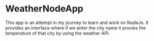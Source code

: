 # WeatherNodeApp

This app is an attempt in my journey to learn and work on NodeJs. It provides an interface where if we enter the city name it provies the temperature of that city by using the weather API. 




